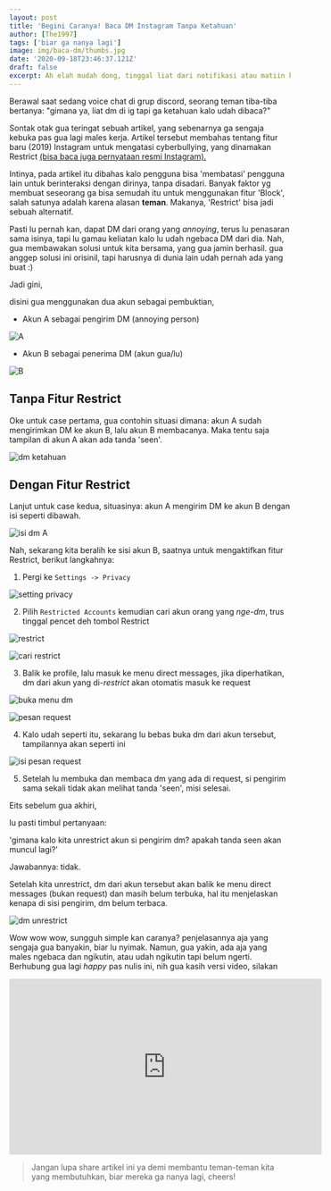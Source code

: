 ```yaml
---
layout: post
title: 'Begini Caranya! Baca DM Instagram Tanpa Ketahuan'
author: [The1997]
tags: ['biar ga nanya lagi']
image: img/baca-dm/thumbs.jpg
date: '2020-09-18T23:46:37.121Z'
draft: false
excerpt: Ah elah mudah dong, tinggal liat dari notifikasi atau matiin koneksi terus buka DM-nya. Bisa, tapi kalo DM-nya banyak, liat dari notifikasi ga akan cukup. Sedangkan kalo matiin koneksi, tanda 'seen' akan tetap muncul saat koneksi diaktifin lagi. Terus gimana?  
---
```



Berawal saat sedang voice chat di grup discord, seorang teman tiba-tiba bertanya: "gimana ya, liat dm di ig tapi ga ketahuan kalo udah dibaca?"

Sontak otak gua teringat sebuah artikel, yang sebenarnya ga sengaja kebuka pas gua lagi males kerja. Artikel tersebut membahas tentang fitur baru (2019) Instagram untuk mengatasi cyberbullying, yang dinamakan Restrict [(bisa baca juga pernyataan resmi Instagram).](https://about.instagram.com/blog/announcements/instagrams-commitment-to-lead-fight-against-online-bullying)

Intinya, pada artikel itu dibahas kalo pengguna bisa 'membatasi' pengguna lain untuk berinteraksi dengan dirinya, tanpa disadari. Banyak faktor yg membuat seseorang ga bisa semudah itu untuk menggunakan fitur 'Block', salah satunya adalah karena alasan **teman**. Makanya, 'Restrict' bisa jadi sebuah alternatif.

Pasti lu pernah kan, dapat DM dari orang yang _annoying_, terus lu penasaran sama isinya, tapi lu gamau keliatan kalo lu udah ngebaca DM dari dia. Nah, gua membawakan solusi untuk kita bersama, yang gua jamin berhasil. gua anggep solusi ini orisinil, tapi harusnya di dunia lain udah pernah ada yang buat :)

Jadi gini,

disini gua menggunakan dua akun sebagai pembuktian, 
- Akun A sebagai pengirim DM (annoying person)

![A](img/baca-dm/iga.jpg)

- Akun B sebagai penerima DM (akun gua/lu)

![B](img/baca-dm/igb.jpg)

## Tanpa Fitur Restrict

Oke untuk case pertama, gua contohin situasi dimana: akun A sudah mengirimkan DM ke akun B, lalu akun B membacanya. Maka tentu saja tampilan di akun A akan ada tanda 'seen'.

![dm ketahuan](img/baca-dm/dmketahuan.jpg)

## Dengan Fitur Restrict

Lanjut untuk case kedua, situasinya: akun A mengirim DM ke akun B dengan isi seperti dibawah.

![isi dm A](img/baca-dm/dm-dari-a.jpg)
 
Nah, sekarang kita beralih ke sisi akun B, 
saatnya untuk mengaktifkan fitur Restrict, berikut langkahnya:

1. Pergi ke `Settings -> Privacy`

![setting privacy](img/baca-dm/set-privacy.jpg)

2. Pilih `Restricted Accounts` kemudian cari akun orang yang _nge-dm_, trus tinggal pencet deh tombol Restrict

![restrict](img/baca-dm/restrict.jpg)

![cari restrict](img/baca-dm/cari-restrict.jpg)

3. Balik ke profile, lalu masuk ke menu direct messages, jika diperhatikan, dm dari akun yang di-_restrict_ akan otomatis masuk ke request

![buka menu dm](img/baca-dm/buka-menu-dm.jpg)

![pesan request](img/baca-dm/pesan-req.jpg)

4. Kalo udah seperti itu, sekarang lu bebas buka dm dari akun tersebut, tampilannya akan seperti ini

![isi pesan request](img/baca-dm/isi-pesan-req.jpg)

5. Setelah lu membuka dan membaca dm yang ada di request, si pengirim sama sekali tidak akan melihat tanda 'seen', misi selesai.

Eits sebelum gua akhiri,

lu pasti timbul pertanyaan:

'gimana kalo kita unrestrict akun si pengirim dm? apakah tanda seen akan muncul lagi?'

Jawabannya: tidak.

Setelah kita unrestrict, dm dari akun tersebut akan balik ke menu direct messages (bukan request) dan masih belum terbuka, hal itu menjelaskan kenapa di sisi pengirim, dm belum terbaca. 

![dm unrestrict](img/baca-dm/dm-unrestrict.jpg)

Wow wow wow, sungguh simple kan caranya? penjelasannya aja yang sengaja gua banyakin, biar lu nyimak. Namun, gua yakin, ada aja yang males ngebaca dan ngikutin, atau udah ngikutin tapi belum ngerti. Berhubung gua lagi _happy_ pas nulis ini, nih gua kasih versi video, silakan 

<iframe width="560" height="315" src="https://www.youtube.com/embed/oRK1V8eaGF4" frameborder="0" allow="accelerometer; autoplay; clipboard-write; encrypted-media; gyroscope; picture-in-picture" allowfullscreen></iframe>

</br>

> Jangan lupa share artikel ini ya demi membantu teman-teman kita yang membutuhkan, biar mereka ga nanya lagi, cheers!
